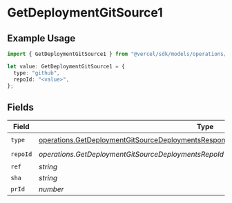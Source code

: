 # GetDeploymentGitSource1

## Example Usage

```typescript
import { GetDeploymentGitSource1 } from "@vercel/sdk/models/operations/getdeployment.js";

let value: GetDeploymentGitSource1 = {
  type: "github",
  repoId: "<value>",
};
```

## Fields

| Field                                                                                                                                                                                              | Type                                                                                                                                                                                               | Required                                                                                                                                                                                           | Description                                                                                                                                                                                        |
| -------------------------------------------------------------------------------------------------------------------------------------------------------------------------------------------------- | -------------------------------------------------------------------------------------------------------------------------------------------------------------------------------------------------- | -------------------------------------------------------------------------------------------------------------------------------------------------------------------------------------------------- | -------------------------------------------------------------------------------------------------------------------------------------------------------------------------------------------------- |
| `type`                                                                                                                                                                                             | [operations.GetDeploymentGitSourceDeploymentsResponse200ApplicationJSONResponseBody2Type](../../models/operations/getdeploymentgitsourcedeploymentsresponse200applicationjsonresponsebody2type.md) | :heavy_check_mark:                                                                                                                                                                                 | N/A                                                                                                                                                                                                |
| `repoId`                                                                                                                                                                                           | *operations.GetDeploymentGitSourceDeploymentsRepoId*                                                                                                                                               | :heavy_check_mark:                                                                                                                                                                                 | N/A                                                                                                                                                                                                |
| `ref`                                                                                                                                                                                              | *string*                                                                                                                                                                                           | :heavy_minus_sign:                                                                                                                                                                                 | N/A                                                                                                                                                                                                |
| `sha`                                                                                                                                                                                              | *string*                                                                                                                                                                                           | :heavy_minus_sign:                                                                                                                                                                                 | N/A                                                                                                                                                                                                |
| `prId`                                                                                                                                                                                             | *number*                                                                                                                                                                                           | :heavy_minus_sign:                                                                                                                                                                                 | N/A                                                                                                                                                                                                |